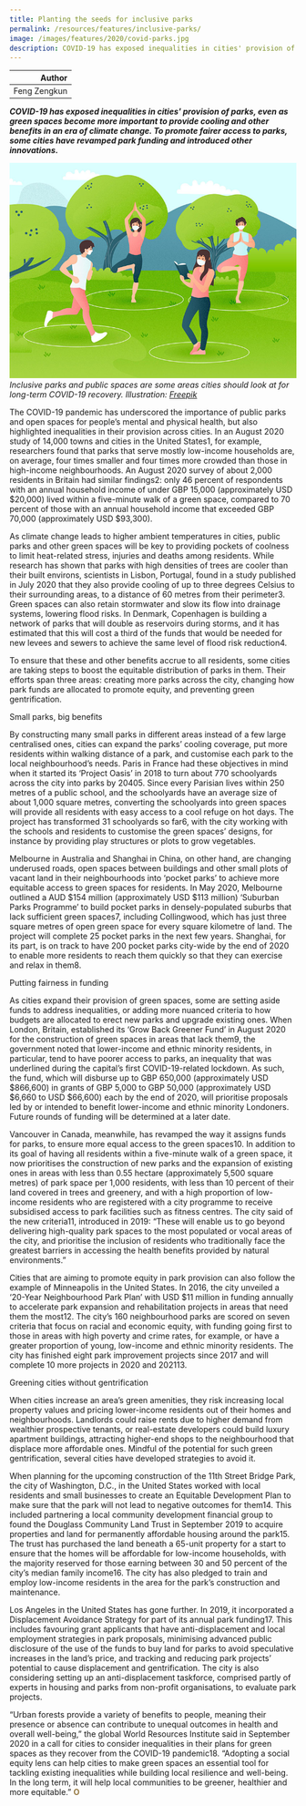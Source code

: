 ```yaml
---
title: Planting the seeds for inclusive parks
permalink: /resources/features/inclusive-parks/
image: /images/features/2020/covid-parks.jpg
description: COVID-19 has exposed inequalities in cities' provision of parks, even as green spaces become more important to provide cooling and other benefits in an era of climate change. To promote fairer access to parks, some cities have revamped park funding and introduced other innovations.
---
```


| Author |
|---:|
| Feng Zengkun |

***COVID-19 has exposed inequalities in cities' provision of parks, even as green spaces become more important to provide cooling and other benefits in an era of climate change. To promote fairer access to parks, some cities have revamped park funding and introduced other innovations.***

![Inclusive parks and public spaces are some areas cities should look at for long-term COVID-19 recovery](/images/features/2020/covid-parks.jpg/)*Inclusive parks and public spaces are some areas cities should look at for long-term COVID-19 recovery. Illustration: [Freepik](http://www.freepik.com)*

The COVID-19 pandemic has underscored the importance of public parks and open spaces for people’s mental and physical health, but also highlighted inequalities in their provision across cities. In an August 2020 study of 14,000 towns and cities in the United States1, for example, researchers found that parks that serve mostly low-income households are, on average, four times smaller and four times more crowded than those in high-income neighbourhoods. An August 2020 survey of about 2,000 residents in Britain had similar findings2: only 46 percent of respondents with an annual household income of under GBP 15,000 (approximately USD $20,000) lived within a five-minute walk of a green space, compared to 70 percent of those with an annual household income that exceeded GBP 70,000 (approximately USD $93,300).

As climate change leads to higher ambient temperatures in cities, public parks and other green spaces will be key to providing pockets of coolness to limit heat-related stress, injuries and deaths among residents. While research has shown that parks with high densities of trees are cooler than their built environs, scientists in Lisbon, Portugal, found in a study published in July 2020 that they also provide cooling of up to three degrees Celsius to their surrounding areas, to a distance of 60 metres from their perimeter3. Green spaces can also retain stormwater and slow its flow into drainage systems, lowering flood risks. In Denmark, Copenhagen is building a network of parks that will double as reservoirs during storms, and it has estimated that this will cost a third of the funds that would be needed for new levees and sewers to achieve the same level of flood risk reduction4.

To ensure that these and other benefits accrue to all residents, some cities are taking steps to boost the equitable distribution of parks in them. Their efforts span three areas: creating more parks across the city, changing how park funds are allocated to promote equity, and preventing green gentrification. 

Small parks, big benefits

By constructing many small parks in different areas instead of a few large centralised ones, cities can expand the parks’ cooling coverage, put more residents within walking distance of a park, and customise each park to the local neighbourhood’s needs. Paris in France had these objectives in mind when it started its ‘Project Oasis’ in 2018 to turn about 770 schoolyards across the city into parks by 20405. Since every Parisian lives within 250 metres of a public school, and the schoolyards have an average size of about 1,000 square metres, converting the schoolyards into green spaces will provide all residents with easy access to a cool refuge on hot days. The project has transformed 31 schoolyards so far6, with the city working with the schools and residents to customise the green spaces’ designs, for instance by providing play structures or plots to grow vegetables. 

Melbourne in Australia and Shanghai in China, on other hand, are changing underused roads, open spaces between buildings and other small plots of vacant land in their neighbourhoods into ‘pocket parks’ to achieve more equitable access to green spaces for residents. In May 2020, Melbourne outlined a AUD $154 million (approximately USD $113 million) ‘Suburban Parks Programme’ to build pocket parks in densely-populated suburbs that lack sufficient green spaces7, including Collingwood, which has just three square metres of open green space for every square kilometre of land. The project will complete 25 pocket parks in the next few years. Shanghai, for its part, is on track to have 200 pocket parks city-wide by the end of 2020 to enable more residents to reach them quickly so that they can exercise and relax in them8.

Putting fairness in funding

As cities expand their provision of green spaces, some are setting aside funds to address inequalities, or adding more nuanced criteria to how budgets are allocated to erect new parks and upgrade existing ones. When London, Britain, established its ‘Grow Back Greener Fund’ in August 2020 for the construction of green spaces in areas that lack them9, the government noted that lower-income and ethnic minority residents, in particular, tend to have poorer access to parks, an inequality that was underlined during the capital’s first COVID-19-related lockdown. As such, the fund, which will disburse up to GBP 650,000 (approximately USD $866,600) in grants of GBP 5,000 to GBP 50,000 (approximately USD $6,660 to USD $66,600) each by the end of 2020, will prioritise proposals led by or intended to benefit lower-income and ethnic minority Londoners. Future rounds of funding will be determined at a later date.

Vancouver in Canada, meanwhile, has revamped the way it assigns funds for parks, to ensure more equal access to the green spaces10. In addition to its goal of having all residents within a five-minute walk of a green space, it now prioritises the construction of new parks and the expansion of existing ones in areas with less than 0.55 hectare (approximately 5,500 square metres) of park space per 1,000 residents, with less than 10 percent of their land covered in trees and greenery, and with a high proportion of low-income residents who are registered with a city programme to receive subsidised access to park facilities such as fitness centres. The city said of the new criteria11, introduced in 2019: “These will enable us to go beyond delivering high-quality park spaces to the most populated or vocal areas of the city, and prioritise the inclusion of residents who traditionally face the greatest barriers in accessing the health benefits provided by natural environments.”

Cities that are aiming to promote equity in park provision can also follow the example of Minneapolis in the United States. In 2016, the city unveiled a ‘20-Year Neighbourhood Park Plan’ with USD $11 million in funding annually to accelerate park expansion and rehabilitation projects in areas that need them the most12. The city’s 160 neighbourhood parks are scored on seven criteria that focus on racial and economic equity, with funding going first to those in areas with high poverty and crime rates, for example, or have a greater proportion of young, low-income and ethnic minority residents. The city has finished eight park improvement projects since 2017 and will complete 10 more projects in 2020 and 202113.

Greening cities without gentrification

When cities increase an area’s green amenities, they risk increasing local property values and pricing lower-income residents out of their homes and neighbourhoods. Landlords could raise rents due to higher demand from wealthier prospective tenants, or real-estate developers could build luxury apartment buildings, attracting higher-end shops to the neighbourhood that displace more affordable ones. Mindful of the potential for such green gentrification, several cities have developed strategies to avoid it. 

When planning for the upcoming construction of the 11th Street Bridge Park, the city of Washington, D.C., in the United States worked with local residents and small businesses to create an Equitable Development Plan to make sure that the park will not lead to negative outcomes for them14. This included partnering a local community development financial group to found the Douglass Community Land Trust in September 2019 to acquire properties and land for permanently affordable housing around the park15. The trust has purchased the land beneath a 65-unit property for a start to ensure that the homes will be affordable for low-income households, with the majority reserved for those earning between 30 and 50 percent of the city’s median family income16. The city has also pledged to train and employ low-income residents in the area for the park’s construction and maintenance.

Los Angeles in the United States has gone further. In 2019, it incorporated a Displacement Avoidance Strategy for part of its annual park funding17. This includes favouring grant applicants that have anti-displacement and local employment strategies in park proposals, minimising advanced public disclosure of the use of the funds to buy land for parks to avoid speculative increases in the land’s price, and tracking and reducing park projects’ potential to cause displacement and gentrification. The city is also considering setting up an anti-displacement taskforce, comprised partly of experts in housing and parks from non-profit organisations, to evaluate park projects. 

“Urban forests provide a variety of benefits to people, meaning their presence or absence can contribute to unequal outcomes in health and overall well-being,” the global World Resources Institute said in September 2020 in a call for cities to consider inequalities in their plans for green spaces as they recover from the COVID-19 pandemic18. “Adopting a social equity lens can help cities to make green spaces an essential tool for tackling existing inequalities while building local resilience and well-being. In the long term, it will help local communities to be greener, healthier and more equitable.” **<font color="#967942">O</font>**

